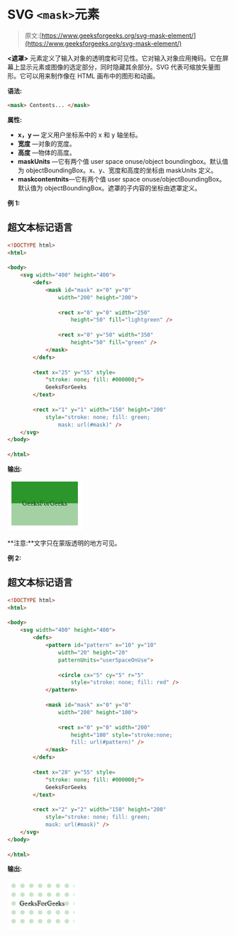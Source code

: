 # SVG `<mask>`元素

> 原文:[https://www.geeksforgeeks.org/svg-mask-element/](https://www.geeksforgeeks.org/svg-mask-element/)

**<遮罩>** 元素定义了输入对象的透明度和可见性。它对输入对象应用掩码。它在屏幕上显示元素或图像的选定部分，同时隐藏其余部分。SVG 代表可缩放矢量图形。它可以用来制作像在 HTML 画布中的图形和动画。

**语法:**

```html
<mask> Contents... </mask>

```

**属性:**

*   **x，y —** 定义用户坐标系中的 x 和 y 轴坐标。
*   **宽度** —对象的宽度。
*   **高度** —物体的高度。
*   **maskUnits** —它有两个值 user space onuse/object boundingbox。默认值为 objectBoundingBox。x、y、宽度和高度的坐标由 maskUnits 定义。
*   **maskcontentnits**—它有两个值 user space onuse/objectBoundingBox。默认值为 objectBoundingBox。遮罩的子内容的坐标由遮罩定义。

**例 1:**

## 超文本标记语言

```html
<!DOCTYPE html>
<html>

<body>
    <svg width="400" height="400">
        <defs>
            <mask id="mask" x="0" y="0" 
                width="200" height="200">

                <rect x="0" y="0" width="250" 
                    height="50" fill="lightgreen" />

                <rect x="0" y="50" width="350" 
                    height="50" fill="green" />
            </mask>
        </defs>

        <text x="25" y="55" style=
            "stroke: none; fill: #000000;">
            GeeksForGeeks
        </text>

        <rect x="1" y="1" width="150" height="200"
            style="stroke: none; fill: green; 
                mask: url(#mask)" />
    </svg>
</body>

</html>
```

**输出:**

![](img/4ccf800a9674131edb64b1690103df06.png)

**注意:**文字只在蒙版透明的地方可见。

**例 2:**

## 超文本标记语言

```html
<!DOCTYPE html>
<html>

<body>
    <svg width="400" height="400">
        <defs>
            <pattern id="pattern" x="10" y="10" 
                width="20" height="20" 
                patternUnits="userSpaceOnUse">

                <circle cx="5" cy="5" r="5" 
                    style="stroke: none; fill: red" />
            </pattern>

            <mask id="mask" x="0" y="0" 
                width="200" height="100">

                <rect x="0" y="0" width="200" 
                    height="100" style="stroke:none; 
                    fill: url(#pattern)" />
            </mask>
        </defs>

        <text x="28" y="55" style=
            "stroke: none; fill: #000000;">
            GeeksForGeeks
        </text>

        <rect x="2" y="2" width="150" height="200" 
            style="stroke: none; fill: green; 
            mask: url(#mask)" />
    </svg>
</body>

</html>
```

**输出:**

![](img/ade380606bf058545719a9965e2ac153.png)